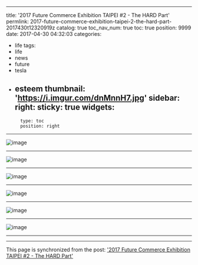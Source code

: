 
---
title: '2017 Future Commerce Exhibition TAIPEI #2 - The HARD Part'
permlink: 2017-future-commerce-exhibition-taipei-2-the-hard-part-2017430t12320919z
catalog: true
toc_nav_num: true
toc: true
position: 9999
date: 2017-04-30 04:32:03
categories:
- life
tags:
- life
- news
- future
- tesla
- esteem
thumbnail: 'https://i.imgur.com/dnMnnH7.jpg'
sidebar:
    right:
        sticky: true
widgets:
    -
        type: toc
        position: right
---


![image](https://i.imgur.com/dnMnnH7.jpg)<hr> ![image](https://i.imgur.com/HaNlUrX.jpg)<hr> ![image](https://i.imgur.com/Y2FjyTX.jpg)<hr> ![image](https://i.imgur.com/InuJdxI.jpg)<hr> ![image](https://i.imgur.com/GHeI9zb.jpg)<hr> ![image](https://i.imgur.com/JGhpYAb.jpg)<hr>

- - -

This page is synchronized from the post: ['2017 Future Commerce Exhibition TAIPEI #2 - The HARD Part'](https://steemit.com/@deanliu/2017-future-commerce-exhibition-taipei-2-the-hard-part-2017430t12320919z)
